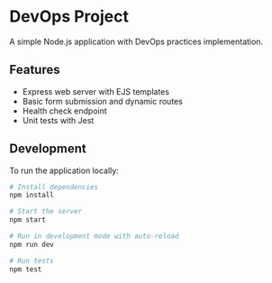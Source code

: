 # DevOps Project

A simple Node.js application with DevOps practices implementation.

## Features

- Express web server with EJS templates
- Basic form submission and dynamic routes
- Health check endpoint
- Unit tests with Jest

## Development

To run the application locally:

```bash
# Install dependencies
npm install

# Start the server
npm start

# Run in development mode with auto-reload
npm run dev

# Run tests
npm test
```
